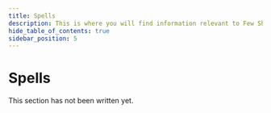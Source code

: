 ```yaml
---
title: Spells
description: This is where you will find information relevant to Few Shots.
hide_table_of_contents: true
sidebar_position: 5
---
```


# Spells

This section has not been written yet.
